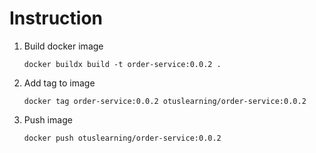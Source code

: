 # Instruction
1. Build docker image
    ```shell
    docker buildx build -t order-service:0.0.2 .
    ```
2. Add tag to image
    ```shell
    docker tag order-service:0.0.2 otuslearning/order-service:0.0.2
    ```
3. Push image
    ```shell
    docker push otuslearning/order-service:0.0.2
    ```